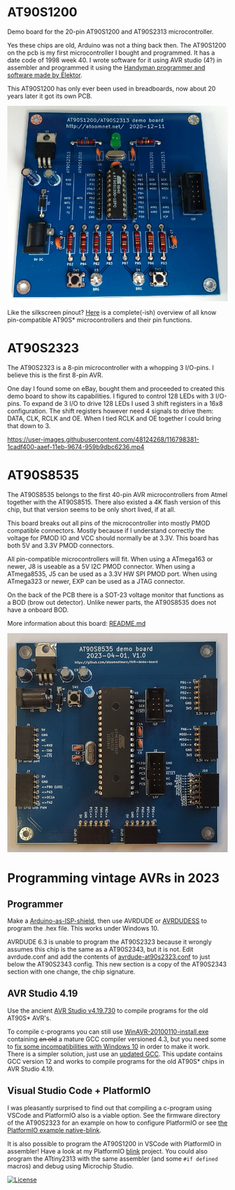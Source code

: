 # AT90S1200

Demo board for the 20-pin AT90S1200 and AT90S2313 microcontroller.

Yes these chips are old, Arduino was not a thing back then. The AT90S1200 on the pcb is my first microcontroller I bought and programmed. It has a date code of 1998 week 40. I wrote software for it using AVR studio (4?) in assembler and programmed it using the [Handyman programmer and software made by Elektor](https://www.elektormagazine.com/magazine/elektor-199712/33974).

This AT90S1200 has only ever been used in breadboards, now about 20 years later it got its own PCB.

![](at90s1200/Kicad/at90s1200-pcb.jpg)

Like the silkscreen pinout? [Here](AVR%20overview.md) is a complete(-ish) overview of all know pin-compatible AT90S* microcontrollers and their pin functions.

# AT90S2323

The AT90S2323 is a 8-pin microcontroller with a whopping 3 I/O-pins. I believe this is the first 8-pin AVR.

One day I found some on eBay, bought them and proceeded to created this demo board to show its capabilities. I figured to control 128 LEDs with 3 I/O-pins. To expand de 3 I/O to drive 128 LEDs I used 3 shift registers in a 16x8 configuration. The shift registers however need 4 signals to drive them: DATA, CLK, RCLK and OE. When I tied RCLK and OE together I could bring that down to 3.

https://user-images.githubusercontent.com/48124268/116798381-1cadf400-aaef-11eb-9674-959b9dbc6236.mp4

# AT90S8535

The AT90S8535 belongs to the first 40-pin AVR microcontrollers from Atmel together with the AT90S8515. There also existed a 4K flash version of this chip, but that version seems to be only short lived, if at all.

This board breaks out all pins of the microcontroller into mostly PMOD compatible connectors. Mostly because if I understand correctly the voltage for PMOD IO and VCC should normally be at 3.3V. This board has both 5V and 3.3V PMOD connectors.

All pin-compatible microcontrollers will fit. When using a ATmega163 or newer, J8 is useable as a 5V I2C PMOD connector. When using a ATmega8535, J5 can be used as a 3.3V HW SPI PMOD port. When using ATmega323 or newer, EXP can be used as a JTAG connector.

On the back of the PCB there is a SOT-23 voltage monitor that functions as a BOD (brow out detector). Unlike newer parts, the AT90S8535 does not have a onboard BOD.

More information about this board: [README.md](at90s8535/README.md)

![](at90s8535/Kicad/at90s8535.jpg)

# Programming vintage AVRs in 2023

## Programmer

Make a [Arduino-as-ISP-shield](https://github.com/atoomnetmarc/Arduino-as-ISP-shield), then use AVRDUDE or [AVRDUDESS](https://blog.zakkemble.net/avrdudess-a-gui-for-avrdude/) to program the .hex file. This works under Windows 10.

AVRDUDE 6.3 is unable to program the AT90S2323 because it wrongly assumes this chip is the same as a AT90S2343, but it is not. Edit avrdude.conf and add the contents of [avrdude-at90s2323.conf](avrdude-at90s2323.conf) to just below the AT90S2343 config. This new section is a copy of the AT90S2343 section with one change, the chip signature.

## AVR Studio 4.19

Use the ancient [AVR Studio v4.19.730](https://www.microchip.com/mplab/avr-support/avr-and-sam-downloads-archive) to compile programs for the old AT90S* AVR's.

To compile c-programs you can still use [WinAVR-20100110-install.exe](https://sourceforge.net/projects/winavr/files/WinAVR/20100110/) containing ~~an old~~ a mature GCC compiler versioned 4.3, but you need some to [fix some incompatibilities with Windows 10](https://www.avrfreaks.net/forum/windows-81-compilation-error?page=all) in order to make it work.\
There is a simpler solution, just use an [updated GCC](https://blog.zakkemble.net/avr-gcc-builds/). This update contains GCC version 12 and works to compile programs for the old AT90S* chips in AVR Studio 4.19.

## Visual Studio Code + PlatformIO

I was pleasantly surprised to find out that compiling a c-program using VSCode and PlatformIO also is a viable option. See the firmware directory of the AT90S2323 for an example on how to configure PlatformIO or see [the PlatformIO example native-blink](https://github.com/platformio/platform-atmelavr/tree/develop/examples/native-blink).

It is also possible to program the AT90S1200 in VSCode with PlatformIO in assembler! Have a look at my PlatformIO [blink](at90s1200/Firmware/blink/) project. You could also program the ATtiny2313 with the same assembler (and some `#if defined` macros) and debug using Microchip Studio.

[![License](https://img.shields.io/badge/License-Apache%202.0-blue.svg)](https://opensource.org/licenses/Apache-2.0)
